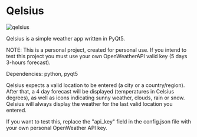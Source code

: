 # Qelsius
![qelsius](https://user-images.githubusercontent.com/66037895/147875368-e8fed255-7e8c-42b5-891d-e9787c26e9a6.png)

Qelsius is a simple weather app written in PyQt5.

NOTE: This is a personal project, created for personal use. If you intend to test this project you must use your own OpenWeatherAPI valid key
(5 days 3-hours forecast).

Dependencies: python, pyqt5

Qelsius expects a valid location to be entered (a city or a country/region). After that, a 4 day forecast will be displayed (temperatures in Celsius degrees), as well as icons indicating sunny weather, clouds, rain or snow. Qelsius will always display the weather for the last valid location you entered.

If you want to test this, replace the "api_key" field in the config.json file with your own personal OpenWeather API key.


